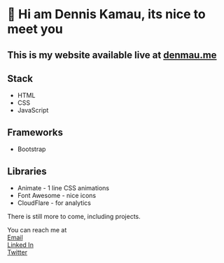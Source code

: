 # 👋 Hi am Dennis Kamau, its nice to meet you

## This is my website available live at <a href="https://www.denmau.me">denmau.me</a>

## Stack

- HTML
- CSS
- JavaScript

## Frameworks

- Bootstrap

## Libraries

- Animate - 1 line CSS animations
- Font Awesome - nice icons
- CloudFlare - for analytics

There is still more to come, including projects.

You can reach me at
<br />
[Email](mailto:dmkamau475@gmail.com)
<br />
[Linked In](https:www.linkedin.com/in/denmau)
<br />
[Twitter](https:www.twitter.com/denmau6)
